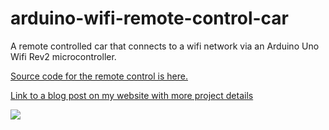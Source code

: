 # arduino-wifi-remote-control-car
A remote controlled car that connects to a wifi network via an Arduino Uno Wifi Rev2 microcontroller.

[Source code for the remote control is here.](https://github.com/stevenuray/arduino-wifi-joystick)

[Link to a blog post on my website with more project details](https://stevenuray.net/arduino-wifi-remote-controlled-car/)

![](https://stevenuray.net/wp-content/uploads/2023/02/584E7FA4-56CA-4266-999B-46CC1136AB8B-scaled.jpeg)
